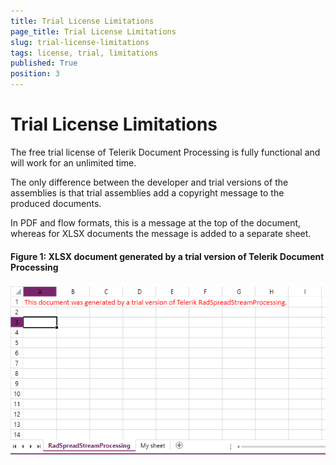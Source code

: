 ```yaml
---
title: Trial License Limitations
page_title: Trial License Limitations
slug: trial-license-limitations
tags: license, trial, limitations
published: True
position: 3
---
```


# Trial License Limitations

The free trial license of Telerik Document Processing is fully functional and will work for an unlimited time.

The only difference between the developer and trial versions of the assemblies is that trial assemblies add a copyright message to the produced documents.

In PDF and flow formats, this is a message at the top of the document, whereas for XLSX documents the message is added to a separate sheet.

#### __Figure 1: XLSX document generated by a trial version of Telerik Document Processing__

![Telerik Document Processing Trial Limitation SpreadStreamProcessing](images/TelerikDocumentProcessing_Trial_Limitations_01.png)

